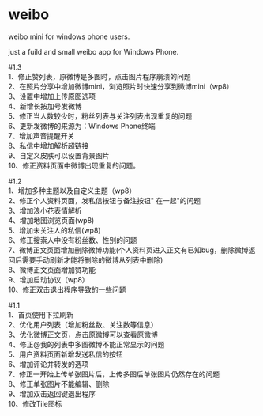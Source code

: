 weibo
=====

weibo mini for windows phone users.

just a fuild and small weibo app for Windows Phone.

#1.3<br/>
1、修正赞列表，原微博是多图时，点击图片程序崩溃的问题<br/>
2、在照片分享中增加微博mini，浏览照片时快速分享到微博mini（wp8）<br/>
3、设置中增加上传原图选项<br/>
4、新增长按加号发微博<br/>
5、修正当人数较少时，粉丝列表与关注列表出现重复的问题 <br/>
6、更新发微博的来源为：Windows Phone终端<br/>
7、增加声音提醒开关<br/>
8、私信中增加解析超链接<br/>
9、自定义皮肤可以设置背景图片<br/>
10、修正资料页面中微博出现重复的问题。<br/>


#1.2<br/>
1、增加多种主题以及自定义主题（wp8）<br/>
2、修正个人资料页面，发私信按钮与备注按钮" 在一起"的问题<br/>
3、增加浪小花表情解析<br/>
4、增加地图浏览页面(wp8)<br/>
5、增加未关注人的私信(wp8)<br/>
6、修正搜索人中没有粉丝数、性别的问题<br/>
7、微博正文页面增加删除微博功能(个人资料页进入正文有已知bug，删除微博返回后需要手动刷新才能将删除的微博从列表中删除)<br/>
8、微博正文页面增加赞功能<br/>
9、增加启动协议（wp8）<br/>
10、修正双击退出程序导致的一些问题<br/>


#1.1<br/>
1、首页使用下拉刷新<br/>
2、优化用户列表（增加粉丝数、关注数等信息）<br/>
3、优化微博正文页，点击原微博可以查看原微博<br/>
4、修正@我的列表中多图微博不能正常显示的问题<br/>
5、用户资料页面新增发送私信的按钮<br/>
6、增加评论并转发的选项<br/>
7、修正一开始上传单张图片后，上传多图后单张图片仍然存在的问题<br/>
8、修正单张图片不能编辑、删除<br/>
9、增加双击返回键退出程序<br/>
10、修改Tile图标<br/>

